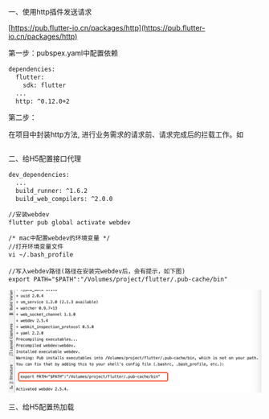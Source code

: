 一、使用http插件发送请求

[https://pub.flutter-io.cn/packages/http](https://pub.flutter-io.cn/packages/http)

第一步：pubspex.yaml中配置依赖

```
dependencies:
  flutter:
    sdk: flutter
  ...
  http: ^0.12.0+2
```

第二步：

在项目中封装http方法, 进行业务需求的请求前、请求完成后的拦载工作。如

```

```

二、给H5配置接口代理

```
dev_dependencies:
  ...
  build_runner: ^1.6.2
  build_web_compilers: ^2.0.0
```

```
//安装webdev
flutter pub global activate webdev
```

```
/* mac中配置webdev的环境变量 */
//打开环境变量文件
vi ~/.bash_profile

//写入webdev路径(路径在安装完webdev后，会有提示，如下图)
export PATH="$PATH":"/Volumes/project/flutter/.pub-cache/bin"
```

![](/assets/4433344.png)

三、给H5配置热加载

